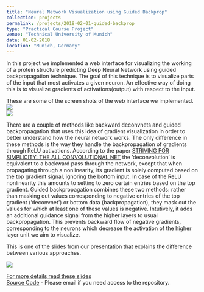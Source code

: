 ```yaml
---
title: "Neural Network Visualization using Guided Backprop"
collection: projects
permalink: /projects/2018-02-01-guided-backprop
type: "Practical Course Project"
venue: "Technical University of Munich"
date: 01-02-2018
location: "Munich, Germany"
---
```


In this project we implemented a web interface for visualizing the working of a protein structure predicting Deep Neural Network using guided backpropagation technique. The goal of this technique is to visualize parts of the input that most activates a given neuron. An effective way of doing this is to visualize gradients of activations(output) with respect to the input.

These are some of the screen shots of the web interface we implemented.  
![](https://dugarsumit.github.io/images/guided-backprop/screen1.png)  
![](https://dugarsumit.github.io/images/guided-backprop/screen2.png)  

There are a couple of methods like backward deconvnets and guided backpropagation that uses this idea of gradient visualization in order to better understand how the neural network works. The only difference in these methods is the way they handle the backpropagation of gradients through ReLU activations. According to the paper [STRIVING FOR SIMPLICITY: THE ALL CONVOLUTIONAL NET](https://arxiv.org/pdf/1412.6806.pdf) the ’deconvolution’ is equivalent to a backward pass through the network, except that when propagating through a nonlinearity, its gradient is solely computed based on the top gradient signal, ignoring the bottom input. In case of the ReLU nonlinearity this amounts to setting to zero certain entries based on the top gradient. Guided backpropagation combines these two methods: rather than masking out values corresponding to negative entries of the top gradient (’deconvnet’) or bottom data (backpropagation), they mask out the values for which at least one of these values is negative. Intutively, it adds an additional guidance signal from the higher layers to usual backpropagation. This prevents backward flow of negative gradients, corresponding to the neurons which decrease the activation of the higher layer unit we aim to visualize. 

This is one of the slides from our presentation that explains the difference between various approaches.

![](https://dugarsumit.github.io/images/guided-backprop/slide1.png)

[For more details read these slides](https://dugarsumit.github.io/files/guided-backprop-presentation.pdf)  
[Source Code](https://gitlab.lrz.de/dugarsumit/dlcvbm) - Please email if you need access to the repository.